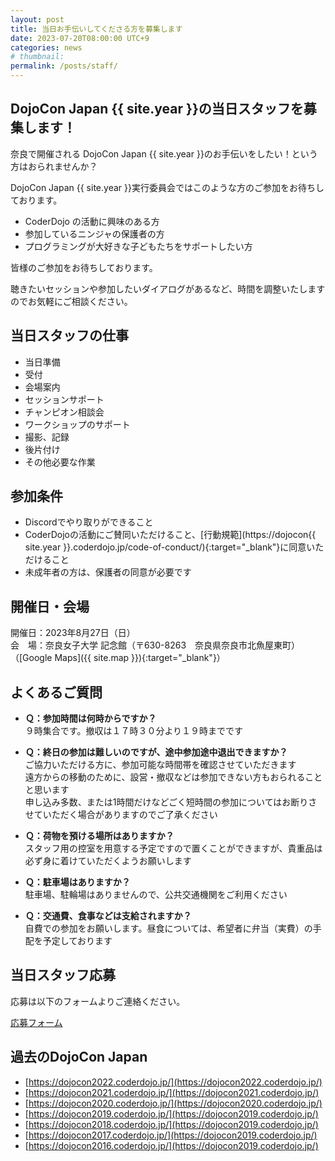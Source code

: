 ```yaml
---
layout: post
title: 当日お手伝いしてくださる方を募集します
date: 2023-07-20T08:00:00 UTC+9
categories: news
# thumbnail: 
permalink: /posts/staff/
---
```

## DojoCon Japan {{ site.year }}の当日スタッフを募集します！

奈良で開催される DojoCon Japan {{ site.year }}のお手伝いをしたい！という方はおられませんか？

DojoCon Japan {{ site.year }}実行委員会ではこのような方のご参加をお待ちしております。
- CoderDojo の活動に興味のある方
- 参加しているニンジャの保護者の方
- プログラミングが大好きな子どもたちをサポートしたい方

皆様のご参加をお待ちしております。

聴きたいセッションや参加したいダイアログがあるなど、時間を調整いたしますのでお気軽にご相談ください。

## 当日スタッフの仕事
- 当日準備
- 受付
- 会場案内
- セッションサポート
- チャンピオン相談会
- ワークショップのサポート
- 撮影、記録
- 後片付け
- その他必要な作業

## 参加条件
- Discordでやり取りができること
- CoderDojoの活動にご賛同いただけること、[行動規範](https://dojocon{{ site.year }}.coderdojo.jp/code-of-conduct/){:target="_blank"}に同意いただけること
- 未成年者の方は、保護者の同意が必要です

## 開催日・会場
開催日：2023年8月27日（日）  
会　場：奈良女子大学 記念館（〒630-8263　奈良県奈良市北魚屋東町）（[Google Maps]({{ site.map }}){:target="_blank"}）

## よくあるご質問
- **Ｑ：参加時間は何時からですか？**  
９時集合です。撤収は１７時３０分より１９時までです

- **Ｑ：終日の参加は難しいのですが、途中参加途中退出できますか？**  
ご協力いただける方に、参加可能な時間帯を確認させていただきます  
遠方からの移動のために、設営・撤収などは参加できない方もおられることと思います  
申し込み多数、または1時間だけなどごく短時間の参加についてはお断りさせていただく場合がありますのでご了承ください

- **Ｑ：荷物を預ける場所はありますか？**  
スタッフ用の控室を用意する予定ですので置くことができますが、貴重品は必ず身に着けていただくようお願いします

- **Ｑ：駐車場はありますか？**  
駐車場、駐輪場はありませんので、公共交通機関をご利用ください

- **Ｑ：交通費、食事などは支給されますか？**  
自費での参加をお願いします。昼食については、希望者に弁当（実費）の手配を予定しております

## 当日スタッフ応募
応募は以下のフォームよりご連絡ください。

<div class='framed_button'>
    <a href='https://forms.gle/VDE6sSuBAz3TnC366' target='_blank'>応募フォーム</a>
</div>

## 過去のDojoCon Japan
- [https://dojocon2022.coderdojo.jp/](https://dojocon2022.coderdojo.jp/)
- [https://dojocon2021.coderdojo.jp/](https://dojocon2021.coderdojo.jp/)
- [https://dojocon2020.coderdojo.jp/](https://dojocon2020.coderdojo.jp/)
- [https://dojocon2019.coderdojo.jp/](https://dojocon2019.coderdojo.jp/)
- [https://dojocon2018.coderdojo.jp/](https://dojocon2019.coderdojo.jp/)
- [https://dojocon2017.coderdojo.jp/](https://dojocon2019.coderdojo.jp/)
- [https://dojocon2016.coderdojo.jp/](https://dojocon2019.coderdojo.jp/)
